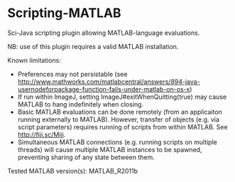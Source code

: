 Scripting-MATLAB
================

Sci-Java scripting plugin allowing MATLAB-language evaluations.

NB: use of this plugin requires a valid MATLAB installation.

Known limitations:
* Preferences may not persistable (see http://www.mathworks.com/matlabcentral/answers/894-java-usernodeforpackage-function-fails-under-matlab-on-os-x)
* If run within ImageJ, setting ImageJ#exitWhenQuitting(true) may cause MATLAB to hang indefinitely when closing.
* Basic MATLAB evaluations can be done remotely (from an applicaiton running externally to MATLAB). However, transfer of objects (e.g. via script parameters) requires running of scripts from within MATLAB. See http://fiji.sc/Miji.
* Simultaneous MATLAB connections (e.g. running scripts on multiple threads) will cause multiple MATLAB instances to be spawned, preventing sharing of any state between them.

Tested MATLAB version(s): MATLAB_R2011b
